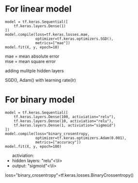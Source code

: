# For linear model
```
model = tf.keras.Sequential([
	tf.keras.layers.Dense(1)
])
model.compile(loss=tf.keras.losses.mae,
			  optimizer=tf.keras.optimizers.SGD(),
			  metrics=["mae"])
model.fit(X, y, epoch=10)
```
mae = mean absolute error
<br />
mse = mean square error

adding mulitple hidden layers

SGD(), Adam() with learning rate(lr)


# For binary model
```
model = tf.keras.Sequential([
	tf.keras.layers.Dense(100, activiation="relu"),
	tf.keras.layers.Dense(10, activiation="relu"),
	tf.keras.layers.Dense(1, activiation="sigmoid")
])
model.compile(loss="binary_crosentropy,
			  optimizer=tf.keras.optimizers.Adam(0.001),
			  metrics=["accuracy"])
model.fit(X, y, epoch=100)
```

<ul>
activiation: 
	<li>hidden layers: "relu"<\li>
	<li>output: "sigmoid"<\li>
</ul>
loss="binary_crosentropy"=tf.keras.losses.BinaryCrossentropy()
